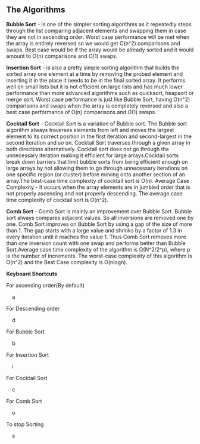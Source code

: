 
## The Algorithms  

**Bubble Sort** - is one of the simpler sorting algorithms as it repeatedly steps through the list comparing adjacent elements and swapping them in case they are not in ascending order. Worst case performance will be met when the array is entirely reversed so we would get O(n^2) comparisons and swaps. Best case would be if the array would be already sorted and it would amount to O(n) comparisons and O(1) swaps.

**Insertion Sort** - is also a pretty simple sorting algorithm that builds the sorted array one element at a time by removing the probed element and inserting it in the place it needs to be in the final sorted array. It performs well on small lists but it is not efficient on large lists and has much lower performance than more advanced algorithms such as quicksort, heapsort or merge sort. Worst case performance is just like Bubble Sort, having O(n^2) comparisons and swaps when the array is completely reversed and also a best case performance of O(n) comparisons and O(1) swaps.

**Cocktail Sort** - Cocktail Sort is a variation of Bubble sort. The Bubble sort algorithm always traverses elements from left and moves the largest element to its correct position in the first iteration and second-largest in the second iteration and so on. Cocktail Sort traverses through a given array in both directions alternatively. Cocktail sort does not go through the unnecessary iteration making it efficient for large arrays.Cocktail sorts break down barriers that limit bubble sorts from being efficient enough on large arrays by not allowing them to go through unnecessary iterations on one specific region (or cluster) before moving onto another section of an array.The best-case time complexity of cocktail sort is O(n). Average Case Complexity - It occurs when the array elements are in jumbled order that is not properly ascending and not properly descending. The average case time complexity of cocktail sort is O(n^2).

**Comb Sort** - Comb Sort is mainly an improvement over Bubble Sort. Bubble sort always compares adjacent values. So all inversions are removed one by one. Comb Sort improves on Bubble Sort by using a gap of the size of more than 1. The gap starts with a large value and shrinks by a factor of 1.3 in every iteration until it reaches the value 1. Thus Comb Sort removes more than one inversion count with one swap and performs better than Bubble Sort.Average case time complexity of the algorithm is Ω(N^2/2^p), where p is the number of increments. The worst-case complexity of this algorithm is O(n^2) and the Best Case complexity is O(nlogn).

**Keyboard Shortcuts**

For ascending order(By default)

    a

For Descending order

    d

For Bubble Sort

    b

For Insertion Sort

    i

For Cocktail Sort

    c

For Comb Sort

    o

To stop Sorting

    s